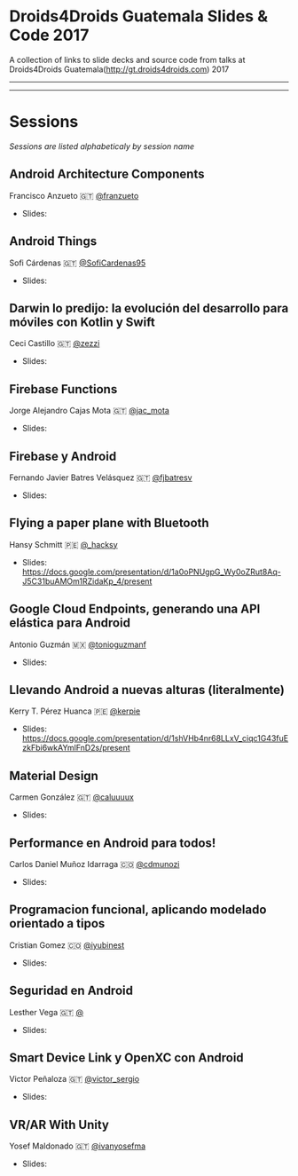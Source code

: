 Droids4Droids Guatemala Slides & Code 2017
==============

A collection of links to slide decks and source code from talks at Droids4Droids Guatemala(http://gt.droids4droids.com) 2017


-----


-----

# Sessions

_Sessions are listed alphabeticaly by session name_



## Android Architecture Components
Francisco Anzueto :guatemala: [@franzueto](https://twitter.com/franzueto)

* Slides: 


## Android Things
Sofi Cárdenas :guatemala: [@SofiCardenas95](https://twitter.com/SofiCardenas95)

* Slides: 


## Darwin lo predijo: la evolución del desarrollo para móviles con Kotlin y Swift
Ceci Castillo :guatemala: [@zezzi](https://twitter.com/zezzi)

* Slides:


## Firebase Functions
Jorge Alejandro Cajas Mota :guatemala: [@jac_mota](https://twitter.com/jac_mota)

* Slides:


## Firebase y Android
Fernando Javier Batres Velásquez :guatemala: [@fjbatresv](https://twitter.com/fjbatresv)

* Slides:


## Flying a paper plane with Bluetooth
Hansy Schmitt :peru: [@_hacksy](https://twitter.com/_hacksy)

* Slides: https://docs.google.com/presentation/d/1a0oPNUgpG_Wy0oZRut8Aq-J5C31buAMOm1RZidaKp_4/present


## Google Cloud Endpoints, generando una API elástica para Android
Antonio Guzmán :mexico: [@tonioguzmanf](https://twitter.com/tonioguzmanf)

* Slides:


## Llevando Android a nuevas alturas (literalmente)
Kerry T. Pérez Huanca :peru: [@kerpie](https://twitter.com/kerpie)

* Slides: https://docs.google.com/presentation/d/1shVHb4nr68LLxV_ciqc1G43fuEzkFbi6wkAYmlFnD2s/present


## Material Design
Carmen González :guatemala: [@caluuuux](https://twitter.com/caluuuux)

* Slides:


## Performance en Android para todos!
Carlos Daniel Muñoz Idarraga :colombia: [@cdmunozi](https://twitter.com/cdmunozi)

* Slides:


## Programacion funcional, aplicando modelado orientado a tipos
Cristian Gomez :colombia: [@iyubinest](https://twitter.com/iyubinest)

* Slides:


## Seguridad en Android
Lesther Vega :guatemala: [@](https://twitter.com/)

* Slides:


## Smart Device Link y OpenXC con Android
Victor Peñaloza :guatemala: [@victor_sergio](https://twitter.com/victor_sergio)


* Slides:
## VR/AR With Unity
Yosef Maldonado :guatemala: [@ivanyosefma](https://twitter.com/ivanyosefma)

* Slides:

